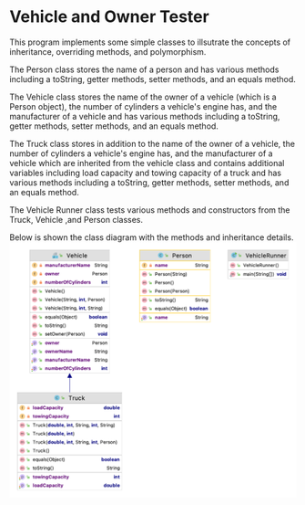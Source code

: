 # Vehicle and Owner Tester 

This program implements some simple classes to illsutrate the concepts of inheritance, overriding methods, and polymorphism.

The Person class stores the name of a person and has various methods including a toString, getter methods, setter methods, and an equals method.

The Vehicle class stores the name of the owner of a vehicle (which is a Person object), the number of cylinders a vehicle's engine has, and the manufacturer of a vehicle and has various methods including a toString, getter methods, setter methods, and an
equals method.

The Truck class stores in addition to the name of the owner of a vehicle, the number of cylinders a vehicle's engine has, and the manufacturer of a vehicle which are inherited from the vehicle class and contains additional variables including
load capacity and towing capacity of a truck and has various methods including a toString, getter methods, setter methods, and an equals method.

The Vehicle Runner class tests various methods and constructors from the Truck, Vehicle ,and Person classes.

Below is shown the class diagram with the methods and inheritance details.
![Vehicle Owner Class Diagram](https://github.com/mathaiml5/AP-ComputerScience-A/blob/main/VehicleOwner/images/vehicleowner-uml.png?raw=true)
